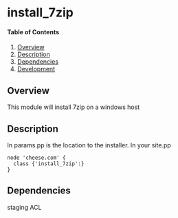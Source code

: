 # install_7zip

#### Table of Contents
1. [Overview](#overview)
2. [Description](#description)
3. [Dependencies](#dependencies)
4. [Development](#development)

## Overview
This module will install 7zip on a windows host

## Description
In params.pp is the location to the installer.
In your site.pp
```puppet
node 'cheese.com' {
  class {'install_7zip':}
}
```

## Dependencies
staging
ACL
